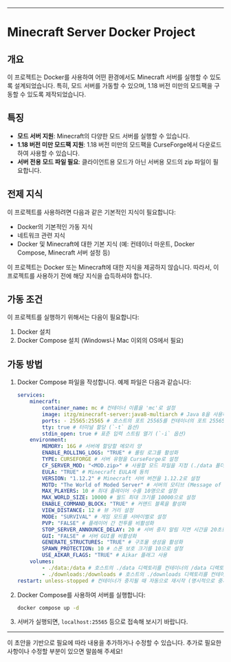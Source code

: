 
---

# Minecraft Server Docker Project

## 개요

이 프로젝트는 Docker를 사용하여 어떤 환경에서도 Minecraft 서버를 실행할 수 있도록 설계되었습니다. 특히, 모드 서버를 가동할 수 있으며, 1.18 버전 미만의 모드팩을 구동할 수 있도록 제작되었습니다.

## 특징

- **모드 서버 지원**: Minecraft의 다양한 모드 서버를 실행할 수 있습니다.
- **1.18 버전 미만 모드팩 지원**: 1.18 버전 미만의 모드팩을 CurseForge에서 다운로드하여 사용할 수 있습니다.
- **서버 전용 모드 파일 필요**: 클라이언트용 모드가 아닌 서버용 모드의 zip 파일이 필요합니다.

## 전제 지식

이 프로젝트를 사용하려면 다음과 같은 기본적인 지식이 필요합니다:
- Docker의 기본적인 가동 지식
- 네트워크 관련 지식
- Docker 및 Minecraft에 대한 기본 지식 (예: 컨테이너 마운트, Docker Compose, Minecraft 서버 설정 등)

이 프로젝트는 Docker 또는 Minecraft에 대한 지식을 제공하지 않습니다. 따라서, 이 프로젝트를 사용하기 전에 해당 지식을 습득하셔야 합니다.

## 가동 조건

이 프로젝트를 실행하기 위해서는 다음이 필요합니다:
1. Docker 설치
2. Docker Compose 설치 (Windows나 Mac 이외의 OS에서 필요)

## 가동 방법

1. Docker Compose 파일을 작성합니다. 예제 파일은 다음과 같습니다:

    ```yaml
    services:
        minecraft:
            container_name: mc # 컨테이너 이름을 'mc'로 설정
            image: itzg/minecraft-server:java8-multiarch # Java 8을 사용하도록 설정된 Minecraft 서버 이미지
            ports: - 25565:25565 # 호스트의 포트 25565를 컨테이너의 포트 25565로 매핑
            tty: true # 터미널 할당 (`-t` 옵션)
            stdin_open: true # 표준 입력 스트림 열기 (`-i` 옵션)
        environment:
            MEMORY: 16G # 서버에 할당할 메모리 양
            ENABLE_ROLLING_LOGS: "TRUE" # 롤링 로그를 활성화
            TYPE: CURSEFORGE # 서버 유형을 CurseForge로 설정
            CF_SERVER_MOD: "<MOD.zip>" # 사용할 모드 파일을 지정 (./data 폴더 내에 모드 파일을 위치)
            EULA: "TRUE" # Minecraft EULA에 동의
            VERSION: "1.12.2" # Minecraft 서버 버전을 1.12.2로 설정
            MOTD: "The World of Moded Server" # 서버의 모티브 (Message of the Day)
            MAX_PLAYERS: 10 # 최대 플레이어 수를 10명으로 설정
            MAX_WORLD_SIZE: 10000 # 월드 최대 크기를 10000으로 설정
            ENABLE_COMMAND_BLOCK: "TRUE" # 커맨드 블록을 활성화
            VIEW_DISTANCE: 12 # 뷰 거리 설정
            MODE: "SURVIVAL" # 게임 모드를 서바이벌로 설정
            PVP: "FALSE" # 플레이어 간 전투를 비활성화
            STOP_SERVER_ANNOUNCE_DELAY: 20 # 서버 중지 알림 지연 시간을 20초로 설정
            GUI: "FALSE" # 서버 GUI를 비활성화
            GENERATE_STRUCTURES: "TRUE" # 구조물 생성을 활성화
            SPAWN_PROTECTION: 10 # 스폰 보호 크기를 10으로 설정
            USE_AIKAR_FLAGS: "TRUE" # Aikar 플래그 사용
        volumes:
            - ./data:/data # 호스트의 ./data 디렉토리를 컨테이너의 /data 디렉토리로 마운트
            - ./downloads:/downloads # 호스트의 ./downloads 디렉토리를 컨테이너의 /downloads 디렉토리로 마운트
    restart: unless-stopped # 컨테이너가 중지될 때 자동으로 재시작 (명시적으로 중지할 때까지)

    ```

2. Docker Compose를 사용하여 서버를 실행합니다:

    ```sh
    docker compose up -d
    ```

3. 서버가 실행되면, `localhost:25565` 등으로 접속해 보시기 바랍니다.

---

이 초안을 기반으로 필요에 따라 내용을 추가하거나 수정할 수 있습니다. 추가로 필요한 사항이나 수정할 부분이 있으면 말씀해 주세요!